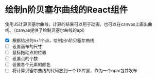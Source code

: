 # 绘制n阶贝塞尔曲线的React组件

使用JS计算贝塞尔曲线，计算的结果可以用于动画，也可以在canvas上画出曲线。（canvas提供了绘制贝塞尔曲线的api）

- [x] 根据给出的n+1个点，绘制出n阶贝塞尔曲线
- [ ] 设置画布的尺寸
- [ ] 鼠标拖动点的位置
- [ ] 设置点的个数
- [ ] 设置各个元素的颜色
- [ ] 将计算贝塞尔曲线的代码放到一个TS库里，作为一个npm包并发布